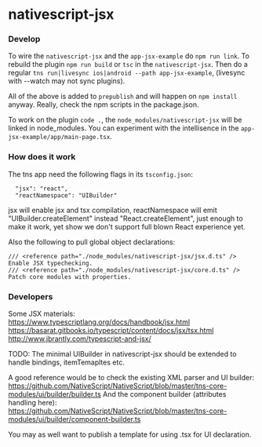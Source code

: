 # nativescript-jsx

### Develop
To wire the `nativescript-jsx` and the `app-jsx-example` do `npm run link`.
To rebuild the plugin `npm run build` or `tsc` in the `nativescript-jsx`.
Then do a regular `tns run|livesync ios|android --path app-jsx-example`, (livesync with --watch may not sync plugins).

All of the above is added to `prepublish` and will happen on `npm install` anyway. Really, check the npm scripts in the package.json.

To work on the plugin `code .`, the `node_modules/nativescript-jsx` will be linked in node_modules.
You can experiment with the intellisence in the `app-jsx-example/app/main-page.tsx`.

### How does it work
The tns app need the following flags in its `tsconfig.json`:
```
  "jsx": "react",
  "reactNamespace": "UIBuilder"
```
jsx will enable jsx and tsx compilation, reactNamespace will emit "UIBuilder.createElement" instead "React.createElement",
just enough to make it work, yet show we don't support full blown React experience yet.

Also the following to pull global object declarations:
```
/// <reference path="./node_modules/nativescript-jsx/jsx.d.ts" /> Enable JSX typechecking.
/// <reference path="./node_modules/nativescript-jsx/core.d.ts" /> Patch core modules with properties.
```

### Developers
Some JSX materials:
https://www.typescriptlang.org/docs/handbook/jsx.html
https://basarat.gitbooks.io/typescript/content/docs/jsx/tsx.html
http://www.jbrantly.com/typescript-and-jsx/

TODO:
The minimal UIBuilder in nativescript-jsx should be extended to handle bindings, itemTemapltes etc.

A good reference would be to check the existing XML parser and UI builder:
https://github.com/NativeScript/NativeScript/blob/master/tns-core-modules/ui/builder/builder.ts
And the component builder (attributes handling here):
https://github.com/NativeScript/NativeScript/blob/master/tns-core-modules/ui/builder/component-builder.ts

You may as well want to publish a template for using .tsx for UI declaration.
